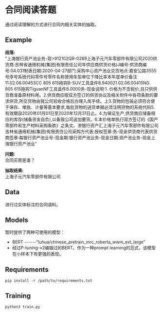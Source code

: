 # 合同阅读答题

通过阅读理解的方式进行合同内相关实体的抽取。
## Example
**段落:**  
"上海银行资产池业务-现>912102QR-0269上海子元汽车零部件有限公司2020供货商:吉林省通用机械(集团)有限责任公司年供应商供货价格)J编号:供货商编号:04.031制表日期:2020-04-27部门:采购中心资产池业交货地点:嘉安公路3555号序号系统代码零件号零件名称使用车型单位下降比率本年度单价备注11.02.06.00453CC 805 615拖钩B-SUV工具盒件8.940021.02.06.00415NG 805 615拖钩TiguanNF工具盒件8.0000务-现金说明:1. 价格为不含税价,且只供供货商准备原材料用。2.供货商应按双方签订的供货协议及相关附件中各项条款的要求供货,所交货物由我公司验收合格后办理入库手续。上3.货物的包装必须符合便于保存、堆放、计量等基本要求,每批货物的送货单据必须注明货物的系统代码5.有效期自2020年01月01日至2020年12月31日止。4.为保证生产,供货商应储备相应的库存(储备资金自负),以备我公司追加要货。6.本价格单执行双方签订的《国产零部件和生产材料采购条款》之条文。渗银行资产汇上海子元汽车零部件有限公司吉林省通用机械(集团)有限责住公司采购方代表:授权签章:务-现金供货商代表供货商签章:每银行资产池业号-现金期:银行资产池业务-现金日期:资产池业务-现金上海银行资产池业"

**问题:**  
合同买房是谁？

**抽取结果:**  
上海子元汽车零部件有限公司

## Data
进行过实体标注的合同语料。
## Models
暂时提供了两种可使用的模型：
* BERT ------"luhua/chinese_pretrain_mrc_roberta_wwm_ext_large"
* 经过P-tuning-v2编辑过的BERT。作为一种prompt learning的范式，该模型在小样本下有更强的表现。
## Requirements
```
pip install -r /path/to/requirements.txt
```

## Training
```
python3 train.py
```